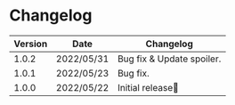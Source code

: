 # Changelog

| Version | Date       | Changelog                 |
| ------- | ---------- | ------------------------- |
| 1.0.2   | 2022/05/31 | Bug fix & Update spoiler. |
| 1.0.1   | 2022/05/23 | Bug fix.                  |
| 1.0.0   | 2022/05/22 | Initial release🎉         |
